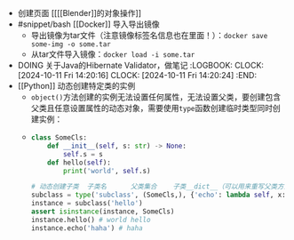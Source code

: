 - 创建页面 [[[[Blender]]的对象操作]]
- #snippet/bash [[Docker]] 导入导出镜像
	- 导出镜像为tar文件（注意镜像标签名信息也在里面！）：`docker save some-img -o some.tar`
	- 从tar文件导入镜像：`docker load -i some.tar`
- DOING 关于Java的Hibernate Validator，做笔记
  :LOGBOOK:
  CLOCK: [2024-10-11 Fri 14:20:16]
  CLOCK: [2024-10-11 Fri 14:20:24]
  :END:
- [[Python]] 动态创建特定类的实例
	- `object()`方法创建的实例无法设置任何属性，无法设置父类，要创建包含父类且任意设置属性的动态对象，需要使用`type`函数创建临时类型同时创建实例：
	- ```python
	  class SomeCls:
	      def __init__(self, s: str) -> None:
	          self.s = s
	      def hello(self):
	          print('world', self.s)
	  
	  # 动态创建子类  子类名      父类集合    子类__dict__（可以用来重写父类方法，添加类字段等）
	  subclass = type('subclass', (SomeCls,), {'echo': lambda self, x: print(x)})
	  instance = subclass('hello')
	  assert isinstance(instance, SomeCls)
	  instance.hello() # world hello
	  instance.echo('haha') # haha
	  ```